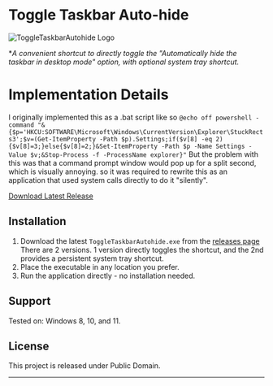 # Toggle Taskbar Auto-hide

![ToggleTaskbarAutohide Logo](demo.gif)

**A convenient shortcut to directly toggle the "Automatically hide the taskbar in desktop mode" option, with optional system tray shortcut.*

# Implementation Details
I originally implemented this as a .bat script like so
``@echo off
powershell -command "&{$p='HKCU:SOFTWARE\Microsoft\Windows\CurrentVersion\Explorer\StuckRects3';$v=(Get-ItemProperty -Path $p).Settings;if($v[8] -eq 2){$v[8]=3;}else{$v[8]=2;}&Set-ItemProperty -Path $p -Name Settings -Value $v;&Stop-Process -f -ProcessName explorer}"``
But the problem with this was that a command prompt window would pop up for a split second, which is visually annoying. so it was required to rewrite this as an application that used system calls directly to do it "silently". 


[Download Latest Release](https://github.com/FreelanceProgrammingServices/ToggleTaskbarAutohide/releases/latest)

</div>

## Installation

1. Download the latest `ToggleTaskbarAutohide.exe` from the [releases page](https://github.com/yourusername/ToggleTaskbarAutohide/releases/latest) 
  There are 2 versions. 1 version directly toggles the shortcut, and the 2nd provides a persistent system tray shortcut.
2. Place the executable in any location you prefer.
3. Run the application directly - no installation needed.

## Support
Tested on:
  Windows 8, 10, and 11.


## License

This project is released under Public Domain.

---

</div>
